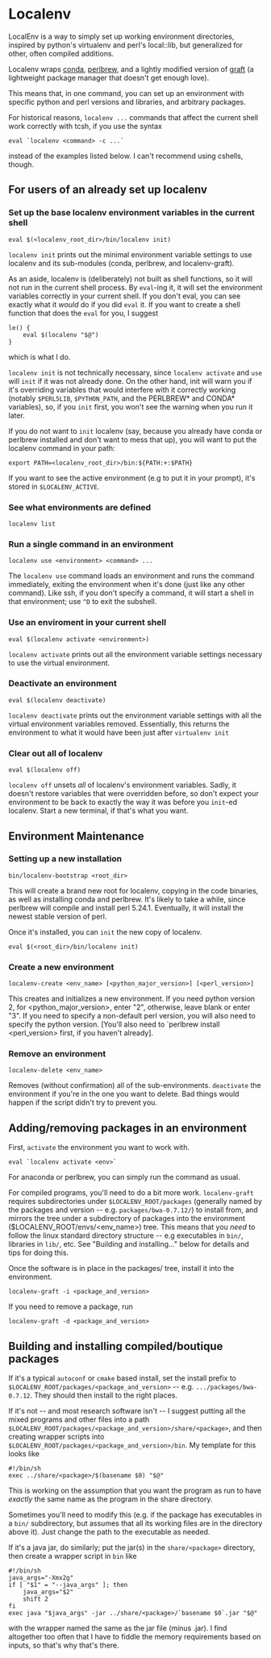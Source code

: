 # Localenv

LocalEnv is a way to simply set up working environment directories, inspired by python's virtualenv and perl's local::lib, but generalized for other, often compiled additions.

Localenv wraps [conda](https://conda.io/en/latest/), [perlbrew](https://perlbrew.pl/), and a lightly modified version of [graft](http://peters.gormand.com.au/Home/tools/graft/) (a lightweight package manager that doesn't get enough love).

This means that, in one command, you can set up an environment with specific python and perl versions and libraries, and arbitrary packages.

For historical reasons, `localenv ...` commands that affect the current shell work correctly with tcsh, if you use the syntax

    eval `localenv <command> -c ...`

instead of the examples listed below. I can't recommend using cshells, though.

## For users of an already set up localenv

### Set up the base localenv environment variables in the current shell

    eval $(<localenv_root_dir>/bin/localenv init)

`localenv init` prints out the minimal environment variable settings to use localenv and its sub-modules (conda, perlbrew, and localenv-graft).

As an aside, localenv is (deliberately) not built as shell functions, so it will not run in the current shell process. By `eval`-ing it, it will set the environment variables correctly in your current shell. If you don't eval, you can see exactly what it *would* do if you did `eval` it. If you want to create a shell function that does the `eval` for you, I suggest

    le() {
        eval $(localenv "$@")
    }

which is what I do.

`localenv init` is not technically necessary, since `localenv activate` and `use` will `init` if it was not already done. On the other hand, init will warn you if it's overriding variables that would interfere with it correctly working (notably `$PERL5LIB`, `$PYTHON_PATH`, and the PERLBREW* and CONDA* variables), so, if you `init` first, you won't see the warning when you run it later.

If you do not want to `init` localenv (say, because you already have conda or perlbrew installed and don't want to mess that up), you will want to put the localenv command in your path:

    export PATH=<localenv_root_dir>/bin:${PATH:+:$PATH}

If you want to see the active environment (e.g to put it in your prompt), it's stored in `$LOCALENV_ACTIVE`.

### See what environments are defined

    localenv list

### Run a single command in an environment

    localenv use <environment> <command> ...

The `localenv use` command loads an environment and runs the command immediately, exiting the environment when it's done (just like any other command). Like ssh, if you don't specify a command, it will start a shell in that environment; use `^D` to exit the subshell.

### Use an enviroment in your current shell

    eval $(localenv activate <environment>)

`localenv activate` prints out all the environment variable settings necessary to use the virtual environment.

### Deactivate an environment

    eval $(localenv deactivate)

`localenv deactivate` prints out the environment variable settings with all the virtual environment variables removed. Essentially, this returns the environment to what it would have been just after `virtualenv init`

### Clear out all of localenv

    eval $(localenv off)

`localenv off` unsets *all* of localenv's environment variables. Sadly, it doesn't restore variables that were overridden before, so don't expect your environment to be back to exactly the way it was before you `init`-ed localenv. Start a new terminal, if that's what you want.

## Environment Maintenance

### Setting up a new installation

    bin/localenv-bootstrap <root_dir>

This will create a brand new root for localenv, copying in the code binaries, as well as installing conda and perlbrew. It's likely to take a while, since perlbrew will compile and install perl 5.24.1. Eventually, it will install the newest stable version of perl.

Once it's installed, you can `init` the new copy of localenv.

    eval $(<root_dir>/bin/localenv init)

### Create a new environment

    localenv-create <env_name> [<python_major_version>] [<perl_version>]

This creates and initializes a new environment. If you need python version 2, for \<python_major_version>, enter "2", otherwise, leave blank or enter "3". If you need to specify a non-default perl version, you will also need to specify the python version. \[You'll also need to `perlbrew install \<perl_version> first, if you haven't already].

### Remove an environment

    localenv-delete <env_name>

Removes (without confirmation) all of the sub-environments. `deactivate` the environment if you're in the one you want to delete. Bad things would happen if the script didn't try to prevent you.

## Adding/removing packages in an environment

First, `activate` the environment you want to work with.

    eval `localenv activate <env>`

For anaconda or perlbrew, you can simply run the command as usual.

For compiled programs, you'll need to do a bit more work. `localenv-graft` requires subdirectories under `$LOCALENV_ROOT/packages` (generally named by the packages and version -- e.g. `packages/bwa-0.7.12/`) to install from, and mirrors the tree under a subdirectory of packages into the environment ($LOCALENV_ROOT/envs/<env_name>) tree. This means that you *need* to follow the linux standard directory structure -- e.g executables in `bin/`, libraries in  `lib/`, etc. See "Building and installing..." below for details and tips for doing this.

Once the software is in place in the packages/ tree, install it into the environment.

    localenv-graft -i <package_and_version>

If you need to remove a package, run

    localenv-graft -d <package_and_version>

## Building and installing compiled/boutique packages

If it's a typical `autoconf` or `cmake` based install, set the install prefix to `$LOCALENV_ROOT/packages/<package_and_version>` -- e.g. `.../packages/bwa-0.7.12`. They should then install to the right places.

If it's not -- and most research software isn't -- I suggest putting all the mixed programs and other files into a path `$LOCALENV_ROOT/packages/<package_and_version>/share/<package>`, and then creating wrapper scripts into `$LOCALENV_ROOT/packages/<package_and_version>/bin`. My template for this looks like

    #!/bin/sh
    exec ../share/<package>/$(basename $0) "$@"

This is working on the assumption that you want the program as run to have *exactly* the same name as the program in the share directory.

Sometimes you'll need to modify this (e.g. if the package has executables in a `bin/` subdirectory, but assumes that all its working files are in the directory above it). Just change the path to the executable as needed.

If it's a java jar, do similarly; put the jar(s) in the `share/<package>` directory, then create a wrapper script in `bin` like

    #!/bin/sh
    java_args="-Xmx2g"
    if [ "$1" = "--java_args" ]; then
        java_args="$2"
        shift 2
    fi
    exec java "$java_args" -jar ../share/<package>/`basename $0`.jar "$@"

with the wrapper named the same as the jar file (minus .jar). I find altogether too often that I have to fiddle the memory requirements based on inputs, so that's why that's there.
